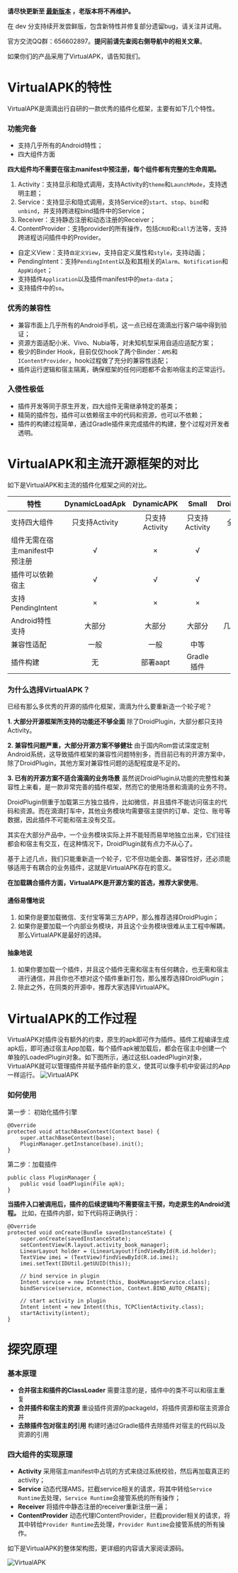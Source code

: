 **请尽快更新至 [最新版本](https://github.com/didi/VirtualAPK/releases) ，老版本将不再维护。**

在 dev 分支持续开发尝鲜版，包含新特性并修复部分遗留bug，请关注并试用。

官方交流QQ群：656602897。**提问前请先查阅右侧导航中的相关文章**。

如果你们的产品采用了VirtualAPK，请告知我们。

# VirtualAPK的特性
VirtualAPK是滴滴出行自研的一款优秀的插件化框架，主要有如下几个特性。
### 功能完备
- 支持几乎所有的Android特性；
- 四大组件方面

**四大组件均不需要在宿主manifest中预注册，每个组件都有完整的生命周期。**

1. Activity：支持显示和隐式调用，支持Activity的```theme```和```LaunchMode```，支持透明主题；
2. Service：支持显示和隐式调用，支持Service的```start```、```stop```、```bind```和```unbind```，并支持跨进程bind插件中的Service；
3. Receiver：支持静态注册和动态注册的Receiver；
4. ContentProvider：支持provider的所有操作，包括```CRUD```和```call```方法等，支持跨进程访问插件中的Provider。
- 自定义View：支持```自定义View```，支持自定义属性和```style```，支持动画；
-  PendingIntent：支持```PendingIntent```以及和其相关的```Alarm```、```Notification```和```AppWidget```；
- 支持插件```Application```以及插件manifest中的```meta-data```；
- 支持插件中的```so```。

### 优秀的兼容性
- 兼容市面上几乎所有的Android手机，这一点已经在滴滴出行客户端中得到验证；
- 资源方面适配小米、Vivo、Nubia等，对未知机型采用自适应适配方案；
- 极少的Binder Hook，目前仅仅hook了两个Binder：```AMS```和```IContentProvider```，hook过程做了充分的兼容性适配；
- 插件运行逻辑和宿主隔离，确保框架的任何问题都不会影响宿主的正常运行。

### 入侵性极低
- 插件开发等同于原生开发，四大组件无需继承特定的基类；
- 精简的插件包，插件可以依赖宿主中的代码和资源，也可以不依赖；
- 插件的构建过程简单，通过Gradle插件来完成插件的构建，整个过程对开发者透明。

# VirtualAPK和主流开源框架的对比

如下是VirtualAPK和主流的插件化框架之间的对比。

|特性|DynamicLoadApk|DynamicAPK|Small|DroidPlugin|VirtualAPK
|-------------|:-------------:|:-----:|:-----:|:-----:|:-----:|
| 支持四大组件 | 只支持Activity | 只支持Activity |只支持Activity|全支持|全支持
| 组件无需在宿主manifest中预注册| √ |×|√|√|√
| 插件可以依赖宿主| √ | √|√|×|√
| 支持PendingIntent| × | ×|×|√|√
| Android特性支持| 大部分 | 大部分|大部分|几乎全部|几乎全部
| 兼容性适配| 一般 | 一般|中等|高|高
| 插件构建| 无 |部署aapt |Gradle插件|无|Gradle插件

### 为什么选择VirtualAPK？
已经有那么多优秀的开源的插件化框架，滴滴为什么要重新造一个轮子呢？

**1. 大部分开源框架所支持的功能还不够全面**
除了DroidPlugin，大部分都只支持Activity。

**2. 兼容性问题严重，大部分开源方案不够健壮**
由于国内Rom尝试深度定制Android系统，这导致插件框架的兼容性问题特别多，而目前已有的开源方案中，除了DroidPlugin，其他方案对兼容性问题的适配程度是不足的。

**3. 已有的开源方案不适合滴滴的业务场景**
虽然说DroidPlugin从功能的完整性和兼容性上来看，是一款非常完善的插件框架，然而它的使用场景和滴滴的业务不符。

DroidPlugin侧重于加载第三方独立插件，比如微信，并且插件不能访问宿主的代码和资源。而在滴滴打车中，其他业务模块均需要宿主提供的订单、定位、账号等数据，因此插件不可能和宿主没有交互。

其实在大部分产品中，一个业务模块实际上并不能轻而易举地独立出来，它们往往都会和宿主有交互，在这种情况下，DroidPlugin就有点力不从心了。

基于上述几点，我们只能重新造一个轮子，它不但功能全面、兼容性好，还必须能够适用于有耦合的业务插件，这就是VirtualAPK存在的意义。

**在加载耦合插件方面，VirtualAPK是开源方案的首选，推荐大家使用**。

#### 通俗易懂地说
1. 如果你是要加载微信、支付宝等第三方APP，那么推荐选择DroidPlugin；
2. 如果你是要加载一个内部业务模块，并且这个业务模块很难从主工程中解耦，那么VirtualAPK是最好的选择。

#### 抽象地说
1. 如果你要加载一个插件，并且这个插件无需和宿主有任何耦合，也无需和宿主进行通信，并且你也不想对这个插件重新打包，那么推荐选择DroidPlugin；
2. 除此之外，在同类的开源中，推荐大家选择VirtualAPK。

# VirtualAPK的工作过程
VirtualAPK对插件没有额外的约束，原生的apk即可作为插件。插件工程编译生成apk后，即可通过宿主App加载，每个插件apk被加载后，都会在宿主中创建一个单独的LoadedPlugin对象。如下图所示，通过这些LoadedPlugin对象，VirtualAPK就可以管理插件并赋予插件新的意义，使其可以像手机中安装过的App一样运行。
![VirtualAPK](https://github.com/didi/VirtualAPK/blob/master/imgs/va1.png)

### 如何使用
第一步： 初始化插件引擎

```
@Override
protected void attachBaseContext(Context base) {
    super.attachBaseContext(base);
    PluginManager.getInstance(base).init();
}
```

第二步：加载插件

```
public class PluginManager {
    public void loadPlugin(File apk);
}
```
**当插件入口被调用后，插件的后续逻辑均不需要宿主干预，均走原生的Android流程。**
比如，在插件内部，如下代码将正确执行：

```
@Override
protected void onCreate(Bundle savedInstanceState) {
    super.onCreate(savedInstanceState);
    setContentView(R.layout.activity_book_manager);
    LinearLayout holder = (LinearLayout)findViewById(R.id.holder);
    TextView imei = (TextView)findViewById(R.id.imei);
    imei.setText(IDUtil.getUUID(this));
     
    // bind service in plugin
    Intent service = new Intent(this, BookManagerService.class);
    bindService(service, mConnection, Context.BIND_AUTO_CREATE);
    
    // start activity in plugin
    Intent intent = new Intent(this, TCPClientActivity.class);
    startActivity(intent);
}
```
# 探究原理
### 基本原理
- **合并宿主和插件的ClassLoader**
需要注意的是，插件中的类不可以和宿主重复
- **合并插件和宿主的资源**
重设插件资源的packageId，将插件资源和宿主资源合并
- **去除插件包对宿主的引用**
构建时通过Gradle插件去除插件对宿主的代码以及资源的引用

### 四大组件的实现原理
- **Activity**
采用宿主manifest中占坑的方式来绕过系统校验，然后再加载真正的activity；
- **Service**
动态代理AMS，拦截service相关的请求，将其中转给```Service Runtime```去处理，```Service Runtime```会接管系统的所有操作；
- **Receiver**
将插件中静态注册的receiver重新注册一遍；
- **ContentProvider**
动态代理IContentProvider，拦截provider相关的请求，将其中转给```Provider Runtime```去处理，```Provider Runtime```会接管系统的所有操作。

如下是VirtualAPK的整体架构图，更详细的内容请大家阅读源码。

![VirtualAPK](https://github.com/didi/VirtualAPK/blob/master/imgs/va.png)